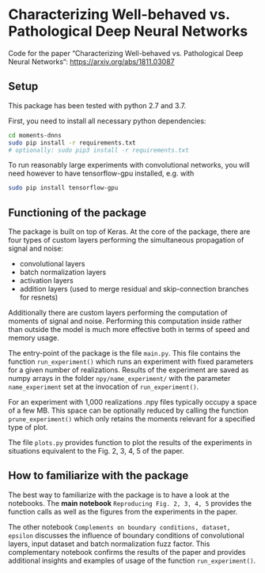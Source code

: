 # Characterizing Well-behaved vs. Pathological Deep Neural Networks

Code for the paper “Characterizing Well-behaved vs. Pathological Deep Neural Networks“: https://arxiv.org/abs/1811.03087 

## Setup
This package has been tested with python 2.7 and 3.7.

First, you need to install all necessary python dependencies:
```sh
cd moments-dnns
sudo pip install -r requirements.txt
# optionally: sudo pip3 install -r requirements.txt
```

To run reasonably large experiments with convolutional networks, you will need however to have tensorflow-gpu installed, e.g. with
```sh
sudo pip install tensorflow-gpu
```


## Functioning of the package

The package is built on top of Keras. At the core of the package, there are four types of custom layers performing the simultaneous propagation of signal and noise:
* convolutional layers
* batch normalization layers
* activation layers
* addition layers (used to merge residual and skip-connection branches for resnets)

Additionally there are custom layers performing the computation of moments of signal and noise. Performing this computation inside rather than outside the model is much more effective both in terms of speed and memory usage.

The entry-point of the package is the file `main.py`. This file contains the function `run_experiment()` which runs an experiment with fixed parameters for a given number of realizations. Results of the experiment are saved as numpy arrays in the folder `npy/name_experiment/` with the parameter `name_experiment` set at the invocation of `run_experiment()`.

For an experiment with 1,000 realizations .npy files typically occupy a space of a few MB. This space can be optionally reduced by calling the function `prune_experiment()` which only retains the moments relevant for a specified type of plot.

The file `plots.py` provides function to plot the results of the experiments in situations equivalent to the Fig. 2, 3, 4, 5 of the paper.


## How to familiarize with the package

The best way to familiarize with the package is to have a look at the notebooks. The **main notebook** `Reproducing Fig. 2, 3, 4, 5` provides the function calls as well as the figures from the experiments in the paper.

The other notebook `Complements on boundary conditions, dataset, epsilon` discusses the influence of boundary conditions of convolutional layers, input dataset and batch normalization fuzz factor. This complementary notebook confirms the results of the paper and provides additional insights and examples of usage of the function `run_experiment()`.
